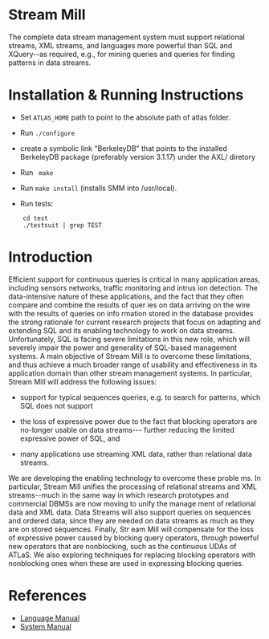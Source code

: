 Stream Mill
===========

The complete data stream management system must support relational streams,
XML streams, and languages more powerful than SQL and XQuery--as required,
e.g., for mining queries and queries for finding patterns in data streams.

Installation & Running Instructions
===================================

* Set ```ATLAS_HOME``` path to point to the absolute path of atlas folder.

* Run ```./configure```

*   create a symbolic link "BerkeleyDB" that points to the installed
BerkeleyDB package (preferably version 3.1.17) under the AXL/ diretory

* Run  ``` make```

*  Run ```make install``` (installs SMM into /usr/local).

*  Run tests: 
```
    cd test
    ./testsuit | grep TEST
```

Introduction
=============

Efficient support for continuous queries is critical in many application areas, including sensors networks, traffic monitoring and intrus ion detection. The data-intensive nature of these applications, and the fact that they often compare and combine the results of quer ies on data arriving on the wire with the results of queries on info rmation stored in the database provides the strong rationale for current research projects that focus on adapting and extending SQL and its enabling technology to work on data streams. Unfortunately, SQL is facing severe limitations in this new role, which will severely impair the power and generality of SQL-based management systems. A main objective of Stream Mill is to overcome these limitations, and thus achieve a much broader range of usability and effectiveness in its application domain than other stream management systems. In particular, Stream Mill will address the following issues: 

* support for typical sequences queries, e.g. to search for patterns, which SQL does not support

* the loss of expressive power due to the fact that blocking operators are no-longer usable on data streams--- further reducing the limited expressive power of SQL, and 

* many applications use streaming XML data, rather than relational data streams.

We are developing the enabling technology to overcome these proble ms. In particular, Stream Mill unifies the processing of relational streams and XML streams--much in the same way in which research prototypes and commercial DBMSs are now moving to unify the manage ment of relational data and XML data. Data Streams will also support queries on sequences and ordered data, since they are needed on data streams as much as they are on stored sequences. Finally, Str eam Mill will compensate for the loss of expressive power caused by blocking query operators, through powerful new operators that are nonblocking, such as the continuous UDAs of ATLaS. We also exploring techniques for replacing blocking operators with nonblocking ones when these are used in expressing blocking queries.

References
==========

* [Language Manual](http://wis.cs.ucla.edu/old_wis/stream-mill/doc/esl-manual.pdf)
* [System Manual](http://yellowstone.cs.ucla.edu/projects/images/5/5a/StreamMillClassic.pdf)
